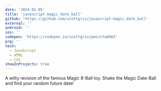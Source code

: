 ```yaml
---
date: '2024-01-05'
title: 'javascript-magic_date_ball'
github: 'https://github.com/scottgriv/javascript-magic_date_ball'
external: ''
android: ''
ios: ''
codepen: 'https://codepen.io/scottgriv/pen/LYadGKX'
prg: ''
tech:
  - JavaScript
  - HTML
  - CSS
showInProjects: true
---
```


A witty revision of the famous Magic 8-Ball toy. Shake the Magic Date-Ball and find your random future date!
